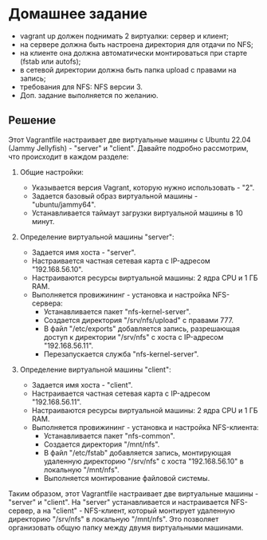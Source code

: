 # Домашнее задание
* vagrant up должен поднимать 2 виртуалки: сервер и клиент;
* на сервере должна быть настроена директория для отдачи по NFS;
* на клиенте она должна автоматически монтироваться при старте (fstab или autofs);
* в сетевой директории должна быть папка upload с правами на запись;
* требования для NFS: NFS версии 3.
* Доп. задание выполняется по желанию.

## Решение

Этот Vagrantfile настраивает две виртуальные машины с Ubuntu 22.04 (Jammy Jellyfish) - "server" и "client". Давайте подробно рассмотрим, что происходит в каждом разделе:

1. Общие настройки:
   - Указывается версия Vagrant, которую нужно использовать - "2".
   - Задается базовый образ виртуальной машины - "ubuntu/jammy64".
   - Устанавливается таймаут загрузки виртуальной машины в 10 минут.

2. Определение виртуальной машины "server":
   - Задается имя хоста - "server".
   - Настраивается частная сетевая карта с IP-адресом "192.168.56.10".
   - Настраиваются ресурсы виртуальной машины: 2 ядра CPU и 1 ГБ RAM.
   - Выполняется провижининг - установка и настройка NFS-сервера:
     - Устанавливается пакет "nfs-kernel-server".
     - Создается директория "/srv/nfs/upload" с правами 777.
     - В файл "/etc/exports" добавляется запись, разрешающая доступ к директории "/srv/nfs" с хоста с IP-адресом "192.168.56.11".
     - Перезапускается служба "nfs-kernel-server".

3. Определение виртуальной машины "client":
   - Задается имя хоста - "client".
   - Настраивается частная сетевая карта с IP-адресом "192.168.56.11".
   - Настраиваются ресурсы виртуальной машины: 2 ядра CPU и 1 ГБ RAM.
   - Выполняется провижининг - установка и настройка NFS-клиента:
     - Устанавливается пакет "nfs-common".
     - Создается директория "/mnt/nfs".
     - В файл "/etc/fstab" добавляется запись, монтирующая удаленную директорию "/srv/nfs" с хоста "192.168.56.10" в локальную "/mnt/nfs".
     - Выполняется монтирование файловой системы.

Таким образом, этот Vagrantfile настраивает две виртуальные машины - "server" и "client". На "server" устанавливается и настраивается NFS-сервер, а на "client" - NFS-клиент, который монтирует удаленную директорию "/srv/nfs" в локальную "/mnt/nfs". Это позволяет организовать общую папку между двумя виртуальными машинами.


